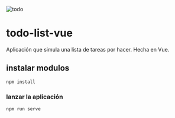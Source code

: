 ![todo](https://i.ibb.co/QXfwT9q/Screenshot-from-2022-12-28-19-18-01.png)
# todo-list-vue
Aplicación que simula una lista de tareas por hacer. 
Hecha en Vue.

## instalar modulos
```
npm install
```

### lanzar la aplicación
```
npm run serve
```


